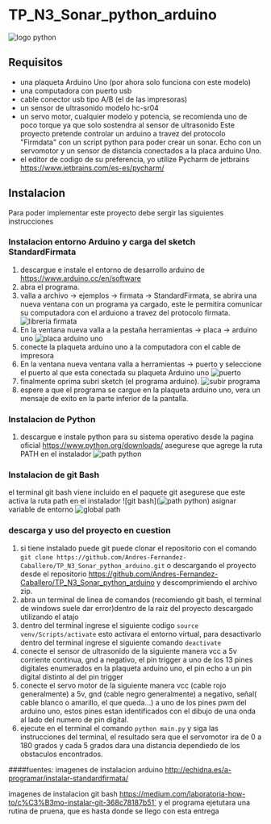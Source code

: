 
# TP_N3_Sonar_python_arduino

![logo python](https://anthoncode.com/wp-content/uploads/2019/01/python-logo-png.png)

## Requisitos
* una plaqueta Arduino Uno (por ahora solo funciona con este modelo)
* una computadora con puerto usb
* cable conector usb tipo A/B (el de las impresoras) 
* un sensor de ultrasonido modelo hc-sr04
* un servo motor, cualquier modelo y potencia, se recomienda uno de poco torque ya que solo sostendra al sensor de ultrasonido
Este proyecto pretende controlar un arduino a travez del protocolo "Firmdata" con un script python para poder crear un sonar. Echo con un servomotor y un sensor de distancia conectados a la placa arduino Uno.
* el editor de codigo de su preferencia, yo utilize Pycharm de jetbrains https://www.jetbrains.com/es-es/pycharm/

## Instalacion
Para poder implementar este proyecto debe sergir las siguientes instrucciones

### Instalacion entorno Arduino y carga del sketch StandardFirmata
1. descargue e instale el entorno de desarrollo arduino de https://www.arduino.cc/en/software
2. abra el programa.
3. valla a archivo -> ejemplos -> firmata -> StandardFirmata, se abrira una nueva ventana con un programa ya cargado, este le permitira comunicar su computadora con el arduiono a travez del protocolo firmata.
![libreria firmata](http://echidna.es/wp-content/uploads/2020/10/BuscarStandarfirmata-600x586.png)
4. En la ventana nueva valla a la pestaña herramientas -> placa -> arduino uno
![placa arduino uno](http://echidna.es/wp-content/uploads/2020/10/SeleccionarPlaca.png)
5. conecte la plaqueta arduino uno a la computadora con el cable de impresora
6. En la ventana nueva ventana valla a herramientas -> puerto y seleccione el puerto al que esta conectada su plaqueta Arduino uno
![puerto](http://echidna.es/wp-content/uploads/2020/10/SeleccionarPuerto.png)
7. finalmente oprima subri sketch (el programa arduino).
![subir programa](http://echidna.es/wp-content/uploads/2020/10/Captura-de-pantalla-2020-10-02-a-las-10.01.37.png)
8. espere a que el programa se cargue en la plaqueta arduino uno, vera un mensaje de exito en la parte inferior de la pantalla.

### Instalacion de Python
1. descargue e instale python  para su sistema operativo desde la pagina oficial https://www.python.org/downloads/ asegurese que agrege la ruta PATH en el instalador
![path python](https://datatofish.com/wp-content/uploads/2018/10/0001_add_Python_to_Path.png)

### Instalacion de git Bash
el terminal git bash viene incluido en el paquete git asegurese que este activa la ruta path en el instalador
![git bash](![path python](https://datatofish.com/wp-content/uploads/2018/10/0001_add_Python_to_Path.png))
asignar variable de entorno
![global path](https://miro.medium.com/max/495/1*dY-zXW1E8HEYQp5ADIp-IQ.png)

### descarga y uso del proyecto en cuestion
1. si tiene instalado puede git puede clonar el repositorio con el comando `git clone https://github.com/Andres-Fernandez-Caballero/TP_N3_Sonar_python_arduino.git` o descargando el proyecto desde el repositorio https://github.com/Andres-Fernandez-Caballero/TP_N3_Sonar_python_arduino y descomprimiendo el archivo zip.
2. abra un terminal de linea de comandos (recomiendo git bash, el terminal de windows suele dar error)dentro de la raiz del proyecto descargado utilizando el atajo
3. dentro del terminal ingrese el siguiente codigo `source venv/Scripts/activate` esto activara el entorno virtual, para desactivarlo dentro del terminal ingrese el siguiente comando `deactivate` 
 4. conecte el sensor de ultrasonido de la siguiente manera vcc a 5v corriente continua, gnd a negativo, el pin trigger a uno de los 13 pines digitales enumerados en la plaqueta arduino uno, el pin echo a un pin digital distinto al del pin trigger
 5. conecte el servo motor de la siguiente manera vcc (cable rojo generalmente) a 5v, gnd (cable negro generalmente) a negativo, señal( cable blanco o amarillo, el que queda...) a uno de los pines pwm del arduino uno, estos pines estan identificados con el dibujo de una onda al lado del numero de pin digital.
6. ejecute en el terminal el comando `python main.py` y siga las instrucciones del terminal, el resultado sera que el servomotor ira de 0 a 180 grados y cada 5 grados dara una distancia dependiedo de los obstaculos encontrados.
 
####fuentes:
imagenes de instalacion arduino
http://echidna.es/a-programar/instalar-standardfirmata/

imagenes de instalacion git bash
https://medium.com/laboratoria-how-to/c%C3%B3mo-instalar-git-368c78187b51` y el programa ejetutara una rutina de pruena, que es hasta donde se llego con esta entrega
